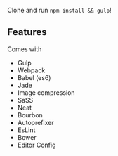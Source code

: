 Clone and run `npm install && gulp`!


## Features
Comes with
  - Gulp
  - Webpack
  - Babel (es6)
  - Jade
  - Image compression
  - SaSS
  - Neat
  - Bourbon
  - Autoprefixer
  - EsLint
  - Bower
  - Editor Config
